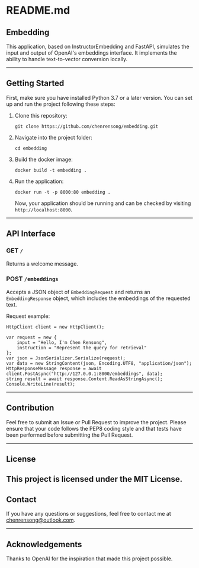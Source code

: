 # README.md

## Embedding

This application, based on InstructorEmbedding and FastAPI, simulates the input and output of OpenAI's embeddings interface. It implements the ability to handle text-to-vector conversion locally.

---

## Getting Started

First, make sure you have installed Python 3.7 or a later version. You can set up and run the project following these steps:

1. Clone this repository:

    ```
    git clone https://github.com/chenrensong/embedding.git
    ```

2. Navigate into the project folder:

    ```
    cd embedding
    ```

3. Build the docker image:

    ```
    docker build -t embedding .
    ```

4. Run the application:

    ```
    docker run -t -p 8000:80 embedding .
    ```

    Now, your application should be running and can be checked by visiting `http://localhost:8000`.

---

## API Interface

### GET `/`

Returns a welcome message.

### POST `/embeddings`

Accepts a JSON object of `EmbeddingRequest` and returns an `EmbeddingResponse` object, which includes the embeddings of the requested text.

Request example:

```CSharp
HttpClient client = new HttpClient();

var request = new {
    input = "Hello, I'm Chen Rensong",
    instruction = "Represent the query for retrieval"
};
var json = JsonSerializer.Serialize(request);
var data = new StringContent(json, Encoding.UTF8, "application/json");
HttpResponseMessage response = await client.PostAsync("http://127.0.0.1:8000/embeddings", data);
string result = await response.Content.ReadAsStringAsync();
Console.WriteLine(result);
```

---

## Contribution

Feel free to submit an Issue or Pull Request to improve the project. Please ensure that your code follows the PEP8 coding style and that tests have been performed before submitting the Pull Request.

---

## License

This project is licensed under the MIT License.
---

## Contact

If you have any questions or suggestions, feel free to contact me at chenrensong@outlook.com.

---

## Acknowledgements

Thanks to OpenAI for the inspiration that made this project possible.
